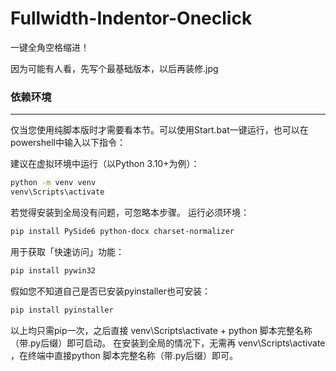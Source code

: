 # Fullwidth-Indentor-Oneclick
一键全角空格缩进！

因为可能有人看，先写个最基础版本，以后再装修.jpg

### 依赖环境

---

仅当您使用纯脚本版时才需要看本节。可以使用Start.bat一键运行，也可以在powershell中输入以下指令：

建议在虚拟环境中运行（以Python 3.10+为例）：

```bash
python -m venv venv
venv\Scripts\activate
```
若觉得安装到全局没有问题，可忽略本步骤。
运行必须环境：

```bash
pip install PySide6 python-docx charset-normalizer
```

用于获取「快速访问」功能：

```bash
pip install pywin32
```

假如您不知道自己是否已安装pyinstaller也可安装：

```bash
pip install pyinstaller
```

以上均只需pip一次，之后直接 venv\Scripts\activate + python 脚本完整名称（带.py后缀）即可启动。
在安装到全局的情况下，无需再 venv\Scripts\activate ，在终端中直接python 脚本完整名称（带.py后缀）即可。